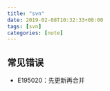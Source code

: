 ```yaml
---
title: "svn"
date: 2019-02-08T10:32:33+08:00
tags: [svn]
categories: [note]
---
```


## 常见错误
- E195020：先更新再合并